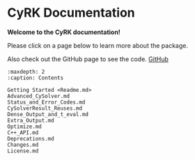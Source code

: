 # CyRK Documentation

**Welcome to the CyRK documentation!**

Please click on a page below to learn more about the package. 

Also check out the GitHub page to see the code.
[GitHub](https://github.com/jrenaud90/CyRK)

```{toctree}
:maxdepth: 2
:caption: Contents

Getting Started <Readme.md>
Advanced_CySolver.md
Status_and_Error_Codes.md
CySolverResult_Reuses.md
Dense_Output_and_t_eval.md
Extra_Output.md
Optimize.md
C++_API.md
Deprecations.md
Changes.md
License.md
```
